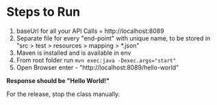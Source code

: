 # Steps to Run 

1. baseUrl for all your API Calls = http://localhost:8089
2. Separate file for every "end-point" with unique name, to be stored in "src > test > resources > mapping > *.json"
3. Maven is installed and is available in env
4. From root folder run `mvn exec:java -Dexec.args="start"`
5. Open Browser enter - "http://localhost:8089/hello-world"

**Response should be "Hello World!"**

For the release, stop the class manually.
